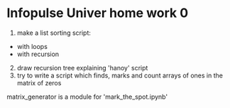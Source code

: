 # Infopulse Univer home work 0
1. make a list sorting script:
  - with loops
  - with recursion
2. draw recursion tree explaining 'hanoy' script
3. try to write a script which finds, marks and count arrays of ones in the matrix of zeros

matrix_generator is a module for 'mark_the_spot.ipynb'
